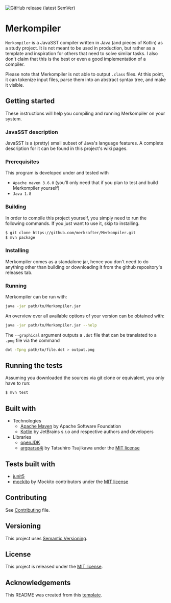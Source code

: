 ![GitHub release (latest SemVer)](https://img.shields.io/github/v/release/merkrafter/Merkompiler?sort=semver&color=green)

# Merkompiler
`Merkompiler` is a JavaSST compiler written in Java (and pieces of Kotlin) as a study project.
It is not meant to be used in production, but rather as a template and inspiration for others
that need to solve similar tasks.
I also don't claim that this is the best or even a good implementation of a compiler.

Please note that Merkompiler is not able to output `.class` files.
At this point, it can tokenize input files, parse them into an abstract syntax tree, and make it visible.

## Getting started
These instructions will help you compiling and running Merkompiler on your system.

### JavaSST description
JavaSST is a (pretty) small subset of Java's language features.
A complete description for it can be found in this project's wiki pages.

### Prerequisites
This program is developed under and tested with 
 - `Apache maven 3.6.0` (you'll only need that if you plan to test and build Merkompiler yourself)
 - `Java 1.8`

### Building
In order to compile this project yourself, you simply need to run the following commands.
If you just want to use it, skip to installing.
```bash
$ git clone https://github.com/merkrafter/Merkompiler.git
$ mvn package
```

### Installing
Merkompiler comes as a standalone jar, hence you don't need to do anything other than
building or downloading it from the github repository's releases tab.

### Running
Merkompiler can be run with:
```bash
java -jar path/to/Merkompiler.jar
```

An overview over all available options of your version can be obtained with:
```bash
java -jar path/to/Merkompiler.jar --help
```

The `--graphical` argument outputs a `.dot` file that can be translated to a `.png` file via the command
```bash
dot -Tpng path/to/file.dot > output.png
```

## Running the tests
Assuming you downloaded the sources via git clone or equivalent, you only have to run:
```bash
$ mvn test
```

## Built with
- Technologies
  - [Apache Maven](https://maven.apache.org/) by Apache Software Foundation
  - [Kotlin](https://github.com/JetBrains/kotlin) by JetBrains s.r.o and respective authors and developers
- Libraries
  - [openJDK](https://openjdk.java.net/projects/jdk8/)
  - [argparse4j](https://github.com/argparse4j/argparse4j) by Tatsuhiro Tsujikawa under the [MIT license](https://github.com/argparse4j/argparse4j/blob/master/LICENSE.txt)

## Tests built with
- [junit5](https://github.com/junit-team/junit5)
- [mockito](https://github.com/mockito/mockito) by Mockito contributors under the [MIT license](https://github.com/mockito/mockito/blob/release/3.x/LICENSE)

## Contributing
See [Contributing](CONTRIBUTING.md) file.

## Versioning
This project uses [Semantic Versioning](https://semver.org/).

## License
This project is released under the [MIT license](LICENSE.md).

## Acknowledgements
This README was created from this [template](https://gist.github.com/PurpleBooth/109311bb0361f32d87a2).
